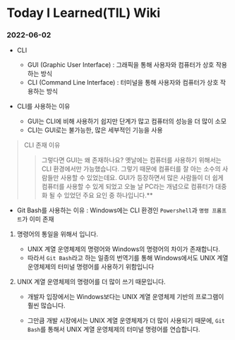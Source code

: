 # Today I Learned(TIL) Wiki



### 2022-06-02

- CLI
  - GUI (Graphic User Interface) : 그래픽을 통해 사용자와 컴퓨터가 상호 작용하는 방식
  - CLI (Command Line Interface) : 터미널을 통해 사용자와 컴퓨터가 상호 작용하는 방식

- CLI를 사용하는 이유
  - GUI는 CLI에 비해 사용하기 쉽지만 단계가 많고 컴퓨터의 성능을 더 많이 소모
  - CLI는 GUI로는 불가능한, 많은 세부적인 기능을 사용

> CLI 존재 이유
>
> > 그렇다면 GUI는 왜 존재하나요? 옛날에는 컴퓨터를 사용하기 위해서는 CLI 환경에서만 가능했습니다. 그렇기 때문에 컴퓨터를 잘 아는 소수의 사람들만 사용할 수 있었는데요. GUI가 등장하면서 많은 사람들이 더 쉽게 컴퓨터를 사용할 수 있게 되었고 오늘 날 PC라는 개념으로 컴퓨터가 대중화 될 수 있었던 주요 요인 중 하나입니다.**

- Git Bash를 사용하는 이유 : Windows에는 CLI 환경인 `Powershell`과 `명령 프롬프트`가 이미 존재

1. 명령어의 통일을 위해서 입니다.
   - UNIX 계열 운영체제의 명령어와 Windows의 명령어의 차이가 존재합니다.
   - 따라서 `Git Bash`라고 하는 일종의 번역기를 통해 Windows에서도 UNIX 계열 운영체제의 터미널 명령어를 사용하기 위함입니다

2. UNIX 계열 운영체제의 명령어를 더 많이 쓰기 때문입니다.

   - 개발자 입장에서는 Windows보다는 UNIX 계열 운영체제 기반의 프로그램이 훨씬 많습니다.

   - 그만큼 개발 시장에서는 UNIX 계열 운영체제가 더 많이 사용되기 때문에, `Git Bash`를 통해서 UNIX 계열 운영체제의 터미널 명령어를 연습합니다.

